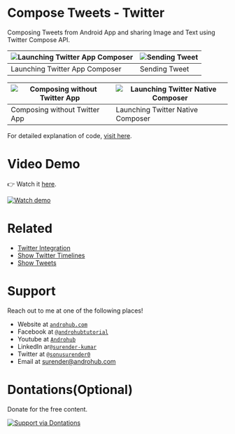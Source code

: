 # Compose Tweets - Twitter
Composing Tweets from Android App and sharing Image and Text using Twitter Compose API.

![Launching Twitter App Composer](https://i0.wp.com/www.androhub.com/wp-content/uploads/2018/01/twitter_application_composer.jpg?resize=576%2C1024) | ![Sending Tweet](https://i0.wp.com/www.androhub.com/wp-content/uploads/2018/01/sending_tweet.jpg?resize=768%2C542)
---|---
Launching Twitter App Composer | Sending Tweet

![Composing without Twitter App](https://i2.wp.com/www.androhub.com/wp-content/uploads/2018/01/compose_tweet_in_browser.jpg?resize=614%2C1024) | ![Launching Twitter Native Composer](https://i1.wp.com/www.androhub.com/wp-content/uploads/2018/01/twitter_native_composer.jpg?resize=576%2C1024) 
---|---
Composing without Twitter App | Launching Twitter Native Composer

For detailed explanation of code, [visit here](http://www.androhub.com/android-compose-tweets-twitter/).

# Video Demo
👉 Watch it <a href="https://youtu.be/MMgJT68_Olg">here</a>.
<br>

[![Watch demo](http://i3.ytimg.com/vi/MMgJT68_Olg/hqdefault.jpg)](https://youtu.be/MMgJT68_Olg)

# Related

- [Twitter Integration](http://www.androhub.com/android-twitter-integration/)
- [Show Twitter Timelines](http://www.androhub.com/android-twitter-show-timelines/)
- [Show Tweets](http://www.androhub.com/android-show-tweets/)

# Support
Reach out to me at one of the following places!

- Website at <a href="http://www.androhub.com/" target="_blank">`androhub.com`</a>
- Facebook at <a href="https://www.facebook.com/androhubtutorial/" target="_blank">`@androhubtutorial`</a>
- Youtube at <a href="https://www.youtube.com/channel/UCHJh3E9mtRzbM3WVVl9glJg" target="_blank">`Androhub`</a>
- LinkedIn ar<a href="https://www.linkedin.com/in/surender-kumar-681472a8?originalSubdomain=in" target="_blank">`@surender-kumar`</a>
- Twitter at <a href="https://twitter.com/sonusurender0/" target="_blank">`@sonusurender0`</a>
- Email at surender@androhub.com

# Dontations(Optional)
Donate for the free content.
<br>

[![Support via Dontations](https://www.paypalobjects.com/en_GB/i/btn/btn_donateCC_LG.gif)](https://www.paypal.com/cgi-bin/webscr?cmd=_donations&business=sonu.surendra0%40gmail.com&currency_code=USD&source=url)
